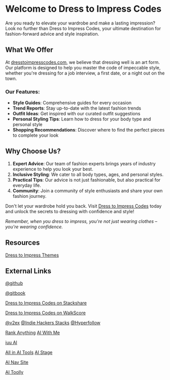 # Welcome to Dress to Impress Codes

Are you ready to elevate your wardrobe and make a lasting impression? Look no further than Dress to Impress Codes, your ultimate destination for fashion-forward advice and style inspiration.

## What We Offer

At [dresstoimpresscodes.com](https://dresstoimpresscodes.com), we believe that dressing well is an art form. Our platform is designed to help you master the code of impeccable style, whether you're dressing for a job interview, a first date, or a night out on the town.

### Our Features:

- **Style Guides**: Comprehensive guides for every occasion
- **Trend Reports**: Stay up-to-date with the latest fashion trends
- **Outfit Ideas**: Get inspired with our curated outfit suggestions
- **Personal Styling Tips**: Learn how to dress for your body type and personal style
- **Shopping Recommendations**: Discover where to find the perfect pieces to complete your look

## Why Choose Us?

1. **Expert Advice**: Our team of fashion experts brings years of industry experience to help you look your best.
2. **Inclusive Styling**: We cater to all body types, ages, and personal styles.
3. **Practical Tips**: Our advice is not just fashionable, but also practical for everyday life.
4. **Community**: Join a community of style enthusiasts and share your own fashion journey.

Don't let your wardrobe hold you back. Visit [Dress to Impress Codes](https://dresstoimpresscodes.com) today and unlock the secrets to dressing with confidence and style!

*Remember, when you dress to impress, you're not just wearing clothes – you're wearing confidence.*

## Resources

[Dress to Impress Themes](https://dresstoimpresscodes.com/themes)

## External Links

[@github](https://github.com/musik/dresstoimpresscodes-docs)

[@gitbook](https://dresss-organization.gitbook.io/dress-to-ipress-resources)

[Dress to Impress Codes on Stackshare](https://stackshare.io/musik)

[Dress to Impress Codes on WalkScore](https://www.walkscore.com/people/269287944774/muzik)

[@v2ex](https://www.v2ex.com/member/muzikel)
[@Indie Hackers Stacks](https://indiehackerstacks.com/muzik)
[@Hyperfollow](https://hyperfollow.com/dresstoimpress)

[Rank Anything](https://www.rankanything.online/reviews/dress-to-impress-codes-8Clraqz6Wg)
[AI With Me](https://aiwith.me/tools/dresstoimpresscodes-com/)

[iuu AI](https://iuu.ai/tool/dress-to-impress-codes)


[All in AI Tools](https://allinai.tools/tools/Dress-To-Impress-Codes-(New-DTI-Codes-2024))
[AI Stage](https://aistage.net/tool/dress-to-impress-codes)

[AI Nav Site](https://navs.site/en/ai/dress-to-impress-codes)

[AI Toolly](https://aitoolly.com/product/dress-to-impress-codes-new-dti-codes-2024)




